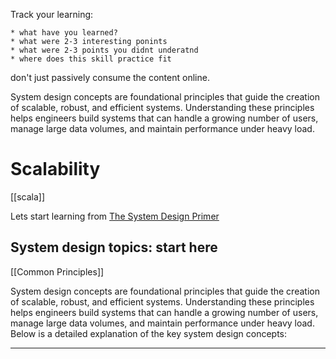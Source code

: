Track your learning:

	* what have you learned?
	* what were 2-3 interesting ponints
	* what were 2-3 points you didnt underatnd
	* where does this skill practice fit
don't just passively consume the content online.


System design concepts are foundational principles that guide the creation of scalable, robust, and efficient systems. Understanding these principles helps engineers build systems that can handle a growing number of users, manage large data volumes, and maintain performance under heavy load.
# Scalability

[[scala]]

Lets start learning from [The System Design Primer](https://github.com/donnemartin/system-design-primer) 

## System design topics: start here
[[Common Principles]]

System design concepts are foundational principles that guide the creation of scalable, robust, and efficient systems. Understanding these principles helps engineers build systems that can handle a growing number of users, manage large data volumes, and maintain performance under heavy load. Below is a detailed explanation of the key system design concepts:

---
